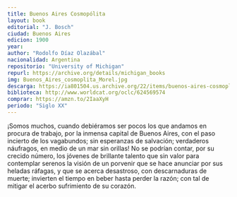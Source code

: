 ```yaml
---
title: Buenos Aires Cosmopólita
layout: book
editorial: "J. Bosch"
ciudad: Buenos Aires
edicion: 1900
year: 
author: "Rodolfo Díaz Olazábal"
nacionalidad: Argentina
repositorio: "University of Michigan"
repurl: https://archive.org/details/michigan_books
img: Buenos_Aires_cosmoplita_Morel.jpg
descarga: https://ia801504.us.archive.org/22/items/buenos-aires-cosmoplita-diaz-olazabal-rodolfo/Buenos%20Aires%20cosmoplita%20-%20D%C3%ADaz%20Olaz%C3%A1bal%2C%20Rodolfo.pdf
biblioteca: http://www.worldcat.org/oclc/624569574 
comprar: https://amzn.to/2IaaXyH
periodo: "Siglo XX"
---
```

 
¡Somos muchos, cuando debiéramos ser pocos los que andamos en procura de trabajo, por la inmensa capital de Buenos Aires, con el paso incierto de los vagabundos; sin esperanzas de salvación; verdaderos náufragos, en medio de un mar sin orillas! No se podrían contar, por su crecido número, los jóvenes de brillante talento que sin valor para contemplar serenos la visión de un porvenir que se hace anunciar por sus heladas ráfagas, y que se acerca desastroso, con descarnaduras de muerte; invierten el tiempo en beber hasta perder la razón; con tal de mitigar el acerbo sufrimiento de su corazón.

